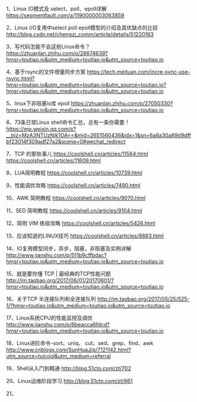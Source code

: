 1、Linux IO模式及 select、poll、epoll详解
https://segmentfault.com/a/1190000003063859

2、Linux I/O复用中select poll epoll模型的介绍及其优缺点的比较
http://blog.csdn.net/chengzi_comm/article/details/51220163

3、写代码怎能不会这些Linux命令？
https://zhuanlan.zhihu.com/p/28674639?hmsr=toutiao.io&utm_medium=toutiao.io&utm_source=toutiao.io

4、基于rsync的文件增量同步方案
https://tech.meituan.com/incre-sync-use-rsync.html?hmsr=toutiao.io&utm_medium=toutiao.io&utm_source=toutiao.io?hmsr=toutiao.io&utm_medium=toutiao.io&utm_source=toutiao.io

5、linux下非阻塞io库 epoll
https://zhuanlan.zhihu.com/p/27050330?hmsr=toutiao.io&utm_medium=toutiao.io&utm_source=toutiao.io

6、73条日常Linux shell命令汇总，总有一条你需要！
https://mp.weixin.qq.com/s?__biz=MzA3NTUzNjk1OA==&mid=2651560436&idx=1&sn=6a6a30a89d9dffbf23014f309adf27a2&scene=0#wechat_redirect

7、TCP 的那些事儿
https://coolshell.cn/articles/11564.html
https://coolshell.cn/articles/11609.html

8、LUA简明教程
https://coolshell.cn/articles/10739.html

9、性能调优攻略
https://coolshell.cn/articles/7490.html

10、AWK 简明教程
https://coolshell.cn/articles/9070.html

11、SED 简明教程
https://coolshell.cn/articles/9104.html

12、简明 VIM 练级攻略
https://coolshell.cn/articles/5426.html

13、应该知道的LINUX技巧
https://coolshell.cn/articles/8883.html

14、IO复用模型同步，异步，阻塞，非阻塞及实例详解
http://www.jianshu.com/p/511b9cffbdac?hmsr=toutiao.io&utm_medium=toutiao.io&utm_source=toutiao.io

15、就是要你懂 TCP | 最经典的TCP性能问题
http://jm.taobao.org/2017/06/01/20170601/?hmsr=toutiao.io&utm_medium=toutiao.io&utm_source=toutiao.io

16、关于TCP 半连接队列和全连接队列
http://jm.taobao.org/2017/05/25/525-1/?hmsr=toutiao.io&utm_medium=toutiao.io&utm_source=toutiao.io

17、Linux系统CPU的性能监控及调优
http://www.jianshu.com/p/6beacca6fdcd?hmsr=toutiao.io&utm_medium=toutiao.io&utm_source=toutiao.io

18、Linux进阶命令-sort、uniq、 cut、sed、grep、find、awk
http://www.cnblogs.com/SunHuaJ/p/7121142.html?utm_source=tuicool&utm_medium=referral

19、Shell从入门到精通
http://blog.51cto.com/zt/702

20、Linux运维阶段学习
http://blog.51cto.com/zt/661

21、